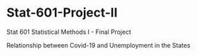 # Stat-601-Project-II
Stat 601 Statistical Methods I - Final Project

Relationship between Covid-19 and Unemployment in the States
